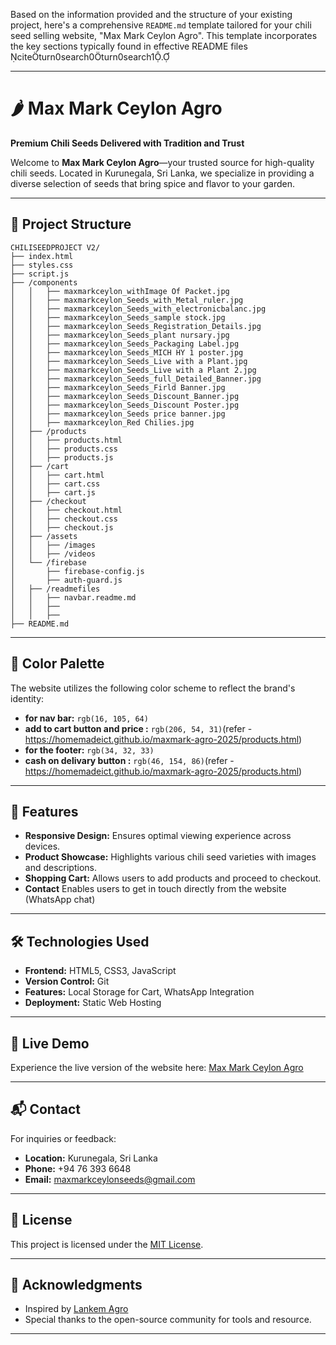 Based on the information provided and the structure of your existing project, here's a comprehensive `README.md` template tailored for your chili seed selling website, "Max Mark Ceylon Agro". This template incorporates the key sections typically found in effective README files citeturn0search0turn0search1.

---

# 🌶️ Max Mark Ceylon Agro

**Premium Chili Seeds Delivered with Tradition and Trust**

Welcome to **Max Mark Ceylon Agro**—your trusted source for high-quality chili seeds. Located in Kurunegala, Sri Lanka, we specialize in providing a diverse selection of seeds that bring spice and flavor to your garden.

---

## 📁 Project Structure

```
CHILISEEDPROJECT V2/
├── index.html
├── styles.css
├── script.js
├── /components
│   │   ├── maxmarkceylon_withImage Of Packet.jpg
│   │   ├── maxmarkceylon_Seeds_with_Metal_ruler.jpg
│   │   ├── maxmarkceylon_Seeds_with_electronicbalanc.jpg
│   │   ├── maxmarkceylon_Seeds_sample stock.jpg
│   │   ├── maxmarkceylon_Seeds_Registration_Details.jpg
│   │   ├── maxmarkceylon_Seeds_plant nursary.jpg
│   │   ├── maxmarkceylon_Seeds_Packaging Label.jpg
│   │   ├── maxmarkceylon_Seeds_MICH HY 1 poster.jpg
│   │   ├── maxmarkceylon_Seeds_Live with a Plant.jpg
│   │   ├── maxmarkceylon_Seeds_Live with a Plant 2.jpg
│   │   ├── maxmarkceylon_Seeds_full_Detailed_Banner.jpg
│   │   ├── maxmarkceylon_Seeds_Firld Banner.jpg
│   │   ├── maxmarkceylon_Seeds_Discount_Banner.jpg
│   │   ├── maxmarkceylon_Seeds_Discount Poster.jpg
│   │   ├── maxmarkceylon_Seeds price banner.jpg
│   │   ├── maxmarkceylon_Red Chilies.jpg
│   ├── /products
│   │   ├── products.html
│   │   ├── products.css
│   │   ├── products.js
│   ├── /cart
│   │   ├── cart.html
│   │   ├── cart.css
│   │   ├── cart.js
│   ├── /checkout
│   │   ├── checkout.html
│   │   ├── checkout.css
│   │   ├── checkout.js
│   ├── /assets
│   │   ├── /images
│   │   ├── /videos
│   └── /firebase
│       ├── firebase-config.js
│       ├── auth-guard.js
│   ├── /readmefiles
│   │   ├── navbar.readme.md
│   │   ├──
│   │   ├──
├── README.md
```

---

## 🎨 Color Palette

The website utilizes the following color scheme to reflect the brand's identity:

- **for nav bar:** `rgb(16, 105, 64)`
- **add to cart button and price :** `rgb(206, 54, 31)`(refer - https://homemadeict.github.io/maxmark-agro-2025/products.html)
- **for the footer:** `rgb(34, 32, 33)`
- **cash on delivary button :** `rgb(46, 154, 86)`(refer - https://homemadeict.github.io/maxmark-agro-2025/products.html)

---

## 🚀 Features

- **Responsive Design:** Ensures optimal viewing experience across devices.
- **Product Showcase:** Highlights various chili seed varieties with images and descriptions.
- **Shopping Cart:** Allows users to add products and proceed to checkout.
- **Contact** Enables users to get in touch directly from the website (WhatsApp chat)

---

## 🛠️ Technologies Used

- **Frontend:** HTML5, CSS3, JavaScript
- **Version Control:** Git
- **Features:** Local Storage for Cart, WhatsApp Integration
- **Deployment:** Static Web Hosting

---

## 📸 Live Demo

Experience the live version of the website here: [Max Mark Ceylon Agro](https://homemadeict.github.io/maxmark-agro-2025/index.html)

---

## 📬 Contact

For inquiries or feedback:

- **Location:** Kurunegala, Sri Lanka
- **Phone:** +94 76 393 6648
- **Email:** maxmarkceylonseeds@gmail.com

---

## 📄 License

This project is licensed under the [MIT License](LICENSE).

---

## 🤝 Acknowledgments

- Inspired by [Lankem Agro](https://lankemagro.lk/)
- Special thanks to the open-source community for tools and resource.

---
